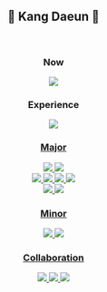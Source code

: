 
<div align="center">
  <h2>💫 Kang Daeun 💫</h2>
  <br>
  <h3> Now </h3>
  <a href="https://www.notion.so/4cadad1db8e54182b4ecf62d5a20edd2?pvs=4" target="_blank"><img src="https://img.shields.io/badge/Portfolio-fffbb2?style=for-the-badge&logo=Notion&logoColor=black"/></a> 
  <br>
  <h3> Experience </h3>
  <a href="https://www.ssafy.com" target="_blank"><img src="https://img.shields.io/badge/SSAFY-fffbb2?style=for-the-badge&logo=SSAFY&logoColor=black">
  <br>
  <h3> Major </h3>
  <img src="https://img.shields.io/badge/java-fffbb2?style=for-the-badge&logo=Java&logoColor=black">
  <img src="https://img.shields.io/badge/Eclipse-fffbb2?style=for-the-badge&logo=Eclipse&logoColor=black">
  <br>
  <img src="https://img.shields.io/badge/React-fffbb2?style=for-the-badge&logo=React&logoColor=black">
  <img src="https://img.shields.io/badge/html5-fffbb2?style=for-the-badge&logo=html5&logoColor=black">
  <img src="https://img.shields.io/badge/CSS3-fffbb2?style=for-the-badge&logo=CSS3&logoColor=black">
  <img src="https://img.shields.io/badge/JavaScript-fffbb2?style=for-the-badge&logo=JavaScript&logoColor=black">
  <br>
  <img src="https://img.shields.io/badge/MySQL-fffbb2?style=for-the-badge&logo=mysql&logoColor=black">
    <img src="https://img.shields.io/badge/Spring Boot-fffbb2?style=for-the-badge&logo=spring&logoColor=black">
  <br>
  <h3> Minor </h3>
  <img src="https://img.shields.io/badge/Vue.js-fffbb2?style=for-the-badge&logo=Vue.js&logoColor=black">
  <img src="https://img.shields.io/badge/Android-fffbb2?style=for-the-badge&logo=android&logoColor=black">
  <br>

 <h3> Collaboration </h3>
  <img src="https://img.shields.io/badge/Git-fffbb2?style=for-the-badge&logo=Git&logoColor=black">
  <img src="https://img.shields.io/badge/Jira-fffbb2?style=for-the-badge&logo=Jira&logoColor=black">
  <img src="https://img.shields.io/badge/Gerrit-fffbb2?style=for-the-badge&logo=Gerrit&logoColor=black">
  <br>

    
  <br>
    <!-- <h3> 🛫 Github Stats 🛬</h3>
      <a>
        <img src="https://github-readme-stats.vercel.app/api?username=da010228&exclude_repo=da010228.github.io&theme=graywhite" />
      </a>-->
    
 <br>
  
</div>
